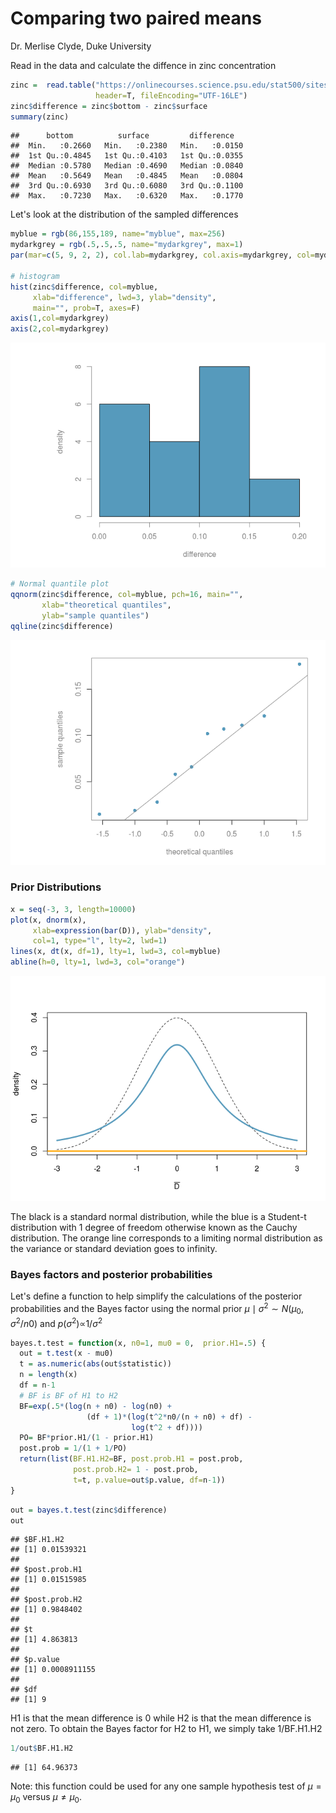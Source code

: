 Comparing two paired means
================
Dr. Merlise Clyde, Duke University

Read in the data and calculate the diffence in zinc concentration

``` r
zinc =  read.table("https://onlinecourses.science.psu.edu/stat500/sites/onlinecourses.science.psu.edu.stat500/files/data/zinc_conc.txt", 
                   header=T, fileEncoding="UTF-16LE")
zinc$difference = zinc$bottom - zinc$surface
summary(zinc)
```

    ##      bottom          surface         difference    
    ##  Min.   :0.2660   Min.   :0.2380   Min.   :0.0150  
    ##  1st Qu.:0.4845   1st Qu.:0.4103   1st Qu.:0.0355  
    ##  Median :0.5780   Median :0.4690   Median :0.0840  
    ##  Mean   :0.5649   Mean   :0.4845   Mean   :0.0804  
    ##  3rd Qu.:0.6930   3rd Qu.:0.6080   3rd Qu.:0.1100  
    ##  Max.   :0.7230   Max.   :0.6320   Max.   :0.1770

Let's look at the distribution of the sampled differences

``` r
myblue = rgb(86,155,189, name="myblue", max=256)
mydarkgrey = rgb(.5,.5,.5, name="mydarkgrey", max=1)
par(mar=c(5, 9, 2, 2), col.lab=mydarkgrey, col.axis=mydarkgrey, col=mydarkgrey)

# histogram
hist(zinc$difference, col=myblue,
     xlab="difference", lwd=3, ylab="density",
     main="", prob=T, axes=F)
axis(1,col=mydarkgrey)
axis(2,col=mydarkgrey)
```

![](4.3.2_comparing_two_paired_means_files/figure-markdown_github/hist-1.png)

``` r
# Normal quantile plot
qqnorm(zinc$difference, col=myblue, pch=16, main="",
       xlab="theoretical quantiles",
       ylab="sample quantiles")
qqline(zinc$difference)
```

![](4.3.2_comparing_two_paired_means_files/figure-markdown_github/hist-2.png)

### Prior Distributions

``` r
x = seq(-3, 3, length=10000)
plot(x, dnorm(x), 
     xlab=expression(bar(D)), ylab="density",
     col=1, type="l", lty=2, lwd=1)
lines(x, dt(x, df=1), lty=1, lwd=3, col=myblue)
abline(h=0, lty=1, lwd=3, col="orange")
```

![](4.3.2_comparing_two_paired_means_files/figure-markdown_github/priors-1.png)

The black is a standard normal distribution, while the blue is a Student-t distribution with 1 degree of freedom otherwise known as the Cauchy distribution. The orange line corresponds to a limiting normal distribution as the variance or standard deviation goes to infinity.

### Bayes factors and posterior probabilities

Let's define a function to help simplify the calculations of the posterior probabilities and the Bayes factor using the normal prior
*μ* ∣ *σ*<sup>2</sup> ∼ *N*(*μ*<sub>0</sub>, *σ*<sup>2</sup>/*n*0)
 and
*p*(*σ*<sup>2</sup>)∝1/*σ*<sup>2</sup>

``` r
bayes.t.test = function(x, n0=1, mu0 = 0,  prior.H1=.5) {
  out = t.test(x - mu0)
  t = as.numeric(abs(out$statistic))
  n = length(x)
  df = n-1
  # BF is BF of H1 to H2
  BF=exp(.5*(log(n + n0) - log(n0) +
                 (df + 1)*(log(t^2*n0/(n + n0) + df) -
                           log(t^2 + df))))
  PO= BF*prior.H1/(1 - prior.H1)
  post.prob = 1/(1 + 1/PO)
  return(list(BF.H1.H2=BF, post.prob.H1 = post.prob,
              post.prob.H2= 1 - post.prob,
              t=t, p.value=out$p.value, df=n-1))
}
```

``` r
out = bayes.t.test(zinc$difference)
out
```

    ## $BF.H1.H2
    ## [1] 0.01539321
    ## 
    ## $post.prob.H1
    ## [1] 0.01515985
    ## 
    ## $post.prob.H2
    ## [1] 0.9848402
    ## 
    ## $t
    ## [1] 4.863813
    ## 
    ## $p.value
    ## [1] 0.0008911155
    ## 
    ## $df
    ## [1] 9

H1 is that the mean difference is 0 while H2 is that the mean difference is not zero. To obtain the Bayes factor for H2 to H1, we simply take 1/BF.H1.H2

``` r
1/out$BF.H1.H2
```

    ## [1] 64.96373

Note: this function could be used for any one sample hypothesis test of *μ* = *μ*<sub>0</sub> versus *μ* ≠ *μ*<sub>0</sub>.
